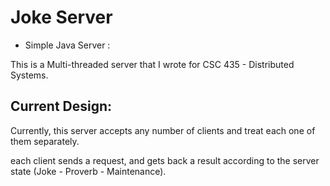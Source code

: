 Joke Server
======================
* Simple Java Server :

This is a Multi-threaded server that I wrote for CSC 435 - Distributed Systems. 

Current Design:
---------------
Currently, this server accepts any number of clients and treat each one of them separately.

each client sends a request, and gets back a result according to the server state (Joke - Proverb - Maintenance).